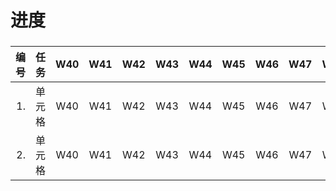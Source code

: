# 进度

<h3>

|编号|任务|W40|W41|W42|W43|W44|W45|W46|W47|W48|W49|W50|W51|W52|W1|W2|W3|W4|
|-:  |:-:|:-:| :-:|:-:|:-:|:-:|:-:|:-:|:-:|:-:|:-:|:-:|:-:|:-:|:-:|:-:|:-:|:-:|
| 1.  | 单元格 |W40|W41|W42|W43|W44|W45|W46|W47|W48|W49|W50|W51|W52|W1|W2|W3|W4|
| 2.  | 单元格 |W40|W41|W42|W43|W44|W45|W46|W47|W48|W49|W50|W51|W52|W1|W2|W3|W4|

</h3>
